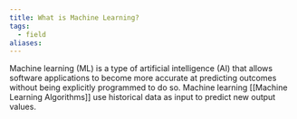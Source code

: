```yaml
---
title: What is Machine Learning?
tags:
  - field
aliases:
---
```

Machine learning (ML) is a type of artificial intelligence (AI) that allows software applications to become more accurate at predicting outcomes without being explicitly programmed to do so. Machine learning [[Machine Learning Algorithms]] use historical data as input to predict new output values.



















